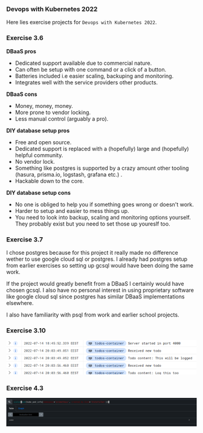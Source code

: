 ### Devops with Kubernetes 2022

Here lies exercise projects for `Devops with Kubernetes 2022`.

### Exercise 3.6

**DBaaS pros**

* Dedicated support available due to commercial nature.
* Can often be setup with one command or a click of a button.
* Batteries included i.e easier scaling, backuping and monitoring.
* Integrates well with the service providers other products.

**DBaaS cons**

* Money, money, money.
* More prone to vendor locking.
* Less manual control (arguably a pro).

**DIY database setup pros**

* Free and open source.
* Dedicated support is replaced with a (hopefully) large and (hopefully) helpful community.
* No vendor lock.
* Something like postgres is supported by a crazy amount other tooling (hasura, prisma.io, logstash, grafana etc.) .
* Hackable down to the core.

**DIY database setup cons**

* No one is obliged to help you if something goes wrong or doesn't work.
* Harder to setup and easier to mess things up.
* You need to look into backup, scaling and monitoring options yourself. They probably exist but you need to set those up youreslf too.

### Exercise 3.7

I chose postgres because for this project it really made no difference wether to use google cloud sql or postgres.
I already had postgres setup from earlier exercises so setting up gcsql would have been doing the same work.

If the project would greatly benefit from a DBaaS I certainly would have chosen gcsql.
I also have no personal interest in using proprietary software like google cloud sql since postgres has similar DBaaS implementations elsewhere.

I also have familiarity with psql from work and earlier school projects.

### Exercise 3.10

![Todo logs](logs.png)

### Exercise 4.3

![Prometheus query](prometheus.png)

